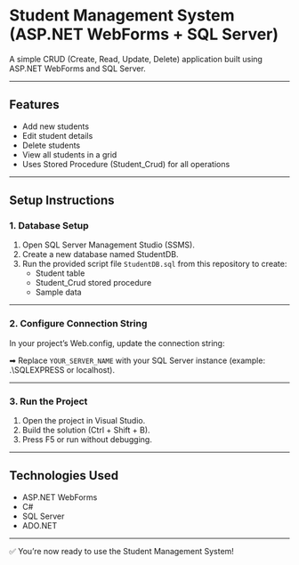 # Student Management System (ASP.NET WebForms + SQL Server)

A simple CRUD (Create, Read, Update, Delete) application built using ASP.NET WebForms and SQL Server.

---

## Features
- Add new students
- Edit student details
- Delete students
- View all students in a grid
- Uses Stored Procedure (Student_Crud) for all operations

---

## Setup Instructions

### 1. Database Setup
1. Open SQL Server Management Studio (SSMS).
2. Create a new database named StudentDB.
3. Run the provided script file `StudentDB.sql` from this repository to create:
   - Student table
   - Student_Crud stored procedure
   - Sample data

---

### 2. Configure Connection String
In your project’s Web.config, update the connection string:

<connectionStrings>
  <add name="mycon" 
       connectionString="Data Source=YOUR_SERVER_NAME;Initial Catalog=StudentDB;Integrated Security=True;" 
       providerName="System.Data.SqlClient" />
</connectionStrings>

➡ Replace `YOUR_SERVER_NAME` with your SQL Server instance (example: .\SQLEXPRESS or localhost).

---

### 3. Run the Project
1. Open the project in Visual Studio.
2. Build the solution (Ctrl + Shift + B).
3. Press F5 or run without debugging.

---

## Technologies Used
- ASP.NET WebForms
- C#
- SQL Server
- ADO.NET

---

✅ You’re now ready to use the Student Management System!
